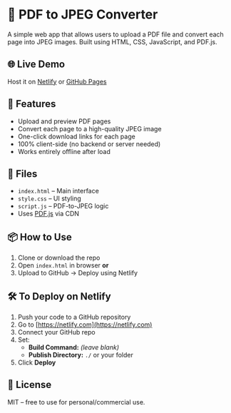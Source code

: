 # 📄 PDF to JPEG Converter

A simple web app that allows users to upload a PDF file and convert each page into JPEG images. Built using HTML, CSS, JavaScript, and PDF.js.

## 🌐 Live Demo
Host it on [Netlify](https://www.netlify.com) or [GitHub Pages](https://pages.github.com)

## 🚀 Features

- Upload and preview PDF pages
- Convert each page to a high-quality JPEG image
- One-click download links for each page
- 100% client-side (no backend or server needed)
- Works entirely offline after load

## 📁 Files

- `index.html` – Main interface
- `style.css` – UI styling
- `script.js` – PDF-to-JPEG logic
- Uses [PDF.js](https://mozilla.github.io/pdf.js/) via CDN

## 📦 How to Use

1. Clone or download the repo
2. Open `index.html` in browser **or**
3. Upload to GitHub → Deploy using Netlify

## 🛠 To Deploy on Netlify

1. Push your code to a GitHub repository
2. Go to [https://netlify.com](https://netlify.com)
3. Connect your GitHub repo
4. Set:
   - **Build Command:** *(leave blank)*
   - **Publish Directory:** `./` or your folder
5. Click **Deploy**

## 📜 License

MIT – free to use for personal/commercial use.
